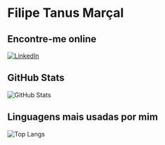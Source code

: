 # Filipe Tanus Marçal
## Encontre-me online
[![LinkedIn](https://img.shields.io/badge/LinkedIn-0077B5?style=for-the-badge&logo=linkedin&logoColor=white)](https://www.linkedin.com/in/filipetmarcal/)

## GitHub Stats
![GitHub Stats](https://github-readme-stats.vercel.app/api?username=filipe04developing&theme=blue&bg_color=000&border_color=30A3DC&show_icons=true&icon_color=30A3DC&title_color=E94D5F&text_color=FFF)
## Linguagens mais usadas por mim
![Top Langs](https://github-readme-stats-git-masterrstaa-rickstaa.vercel.app/api/top-langs/?username=filipe04developing&layout=compact&bg_color=000&border_color=30A3DC&title_color=E94D5F&text_color=FFF)
